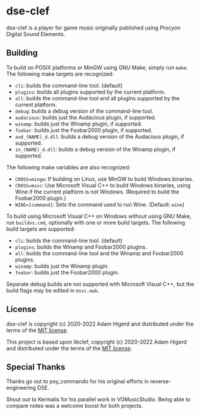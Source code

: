 dse-clef
=======

dse-clef is a player for game music originally published using Procyon Digital Sound Elements.

Building
--------
To build on POSIX platforms or MinGW using GNU Make, simply run `make`. The following make
targets are recognized:

* `cli`: builds the command-line tool. (default)
* `plugins`: builds all plugins supported by the current platform.
* `all`: builds the command-line tool and all plugins supported by the current platform.
* `debug`: builds a debug version of the command-line tool.
* `audacious`: builds just the Audacious plugin, if supported.
* `winamp`: builds just the Winamp plugin, if supported.
* `foobar`: builds just the Foobar2000 plugin, if supported.
* `aud_(NAME)_d.dll`: builds a debug version of the Audacious plugin, if supported.
* `in_(NAME)_d.dll`: builds a debug version of the Winamp plugin, if supported.

The following make variables are also recognized:

* `CROSS=mingw`: If building on Linux, use MinGW to build Windows binaries.
* `CROSS=msvc`: Use Microsoft Visual C++ to build Windows binaries, using Wine if the current
  platform is not Windows. (Required to build the Foobar2000 plugin.)
* `WINE=[command]`: Sets the command used to run Wine. (Default: `wine`)

To build using Microsoft Visual C++ on Windows without using GNU Make, run `buildvs.cmd`,
optionally with one or more build targets. The following build targets are supported:

* `cli`: builds the command-line tool. (default)
* `plugins`: builds the Winamp and Foobar2000 plugins.
* `all`: builds the command-line tool and the Winamp and Foobar2000 plugins.
* `winamp`: builds just the Winamp plugin.
* `foobar`: builds just the Foobar2000 plugin.

Separate debug builds are not supported with Microsoft Visual C++, but the build flags may be
edited in `msvc.mak`.

License
-------
dse-clef is copyright (c) 2020-2022 Adam Higerd and distributed under the terms of the
[MIT license](LICENSE.md).

This project is based upon libclef, copyright (c) 2020-2022 Adam Higerd and distributed
under the terms of the [MIT license](LICENSE.md).

Special Thanks
--------------
Thanks go out to psy_commando for his original efforts in reverse-engineering DSE.

Shout out to Kermalis for his parallel work in VGMusicStudio. Being able to compare
notes was a welcome boost for both projects.
